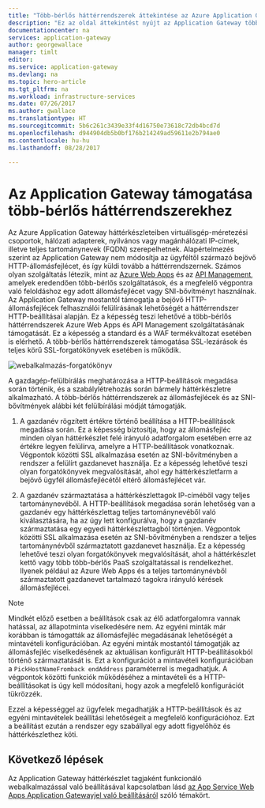 ```yaml
---
title: "Több-bérlős háttérrendszerek áttekintése az Azure Application Gatewayjel | Microsoft Docs"
description: "Ez az oldal áttekintést nyújt az Application Gateway több-bérlős háttérrendszerekhez elérhető támogatásáról."
documentationcenter: na
services: application-gateway
author: georgewallace
manager: timlt
editor: 
ms.service: application-gateway
ms.devlang: na
ms.topic: hero-article
ms.tgt_pltfrm: na
ms.workload: infrastructure-services
ms.date: 07/26/2017
ms.author: gwallace
ms.translationtype: HT
ms.sourcegitcommit: 5b6c261c3439e33f4d16750e73618c72db4bcd7d
ms.openlocfilehash: d944904db5b0bf176b214249ad59611e2b794ae0
ms.contentlocale: hu-hu
ms.lasthandoff: 08/28/2017

---
```


# <a name="application-gateway-support-for-multi-tenant-back-ends"></a>Az Application Gateway támogatása több-bérlős háttérrendszerekhez

Az Azure Application Gateway háttérkészleteiben virtuálisgép-méretezési csoportok, hálózati adapterek, nyilvános vagy magánhálózati IP-címek, illetve teljes tartománynevek (FQDN) szerepelhetnek. Alapértelmezés szerint az Application Gateway nem módosítja az ügyféltől származó bejövő HTTP-állomásfejlécet, és így küldi tovább a háttérrendszernek. Számos olyan szolgáltatás létezik, mint az [Azure Web Apps](../app-service-web/app-service-web-overview.md) és az [API Management](../api-management/api-management-key-concepts.md), amelyek eredendően több-bérlős szolgáltatások, és a megfelelő végpontra való feloldáshoz egy adott állomásfejlécet vagy SNI-bővítményt használnak. Az Application Gateway mostantól támogatja a bejövő HTTP-állomásfejlécek felhasználói felülírásának lehetőségét a háttérrendszer HTTP-beállításai alapján. Ez a képesség teszi lehetővé a több-bérlős háttérrendszerek Azure Web Apps és API Management szolgáltatásának támogatását. Ez a képesség a standard és a WAF termékváltozat esetében is elérhető. A több-bérlős háttérrendszerek támogatása SSL-lezárások és teljes körű SSL-forgatókönyvek esetében is működik.

![webalkalmazás-forgatókönyv](./media/application-gateway-web-app-overview/scenario.png)

A gazdagép-felülbírálás meghatározása a HTTP-beállítások megadása során történik, és a szabálylétrehozás során bármely háttérkészletre alkalmazható. A több-bérlős háttérrendszerek az állomásfejlécek és az SNI-bővítmények alábbi két felülbírálási módját támogatják.

1. A gazdanév rögzített értékre történő beállítása a HTTP-beállítások megadása során. Ez a képesség biztosítja, hogy az állomásfejléc minden olyan háttérkészlet felé irányuló adatforgalom esetében erre az értékre legyen felülírva, amelyre a HTTP-beállítások vonatkoznak. Végpontok közötti SSL alkalmazása esetén az SNI-bővítményben a rendszer a felülírt gazdanevet használja. Ez a képesség lehetővé teszi olyan forgatókönyvek megvalósítását, ahol egy háttérkészletfarm a bejövő ügyfél állomásfejlécétől eltérő állomásfejlécet vár.

2. A gazdanév származtatása a háttérkészlettagok IP-címéből vagy teljes tartománynevéből. A HTTP-beállítások megadása során lehetőség van a gazdanév egy háttérkészlettag teljes tartománynevéből való kiválasztására, ha az úgy lett konfigurálva, hogy a gazdanév származtatása egy egyedi háttérkészlettagból történjen. Végpontok közötti SSL alkalmazása esetén az SNI-bővítményben a rendszer a teljes tartománynévből származtatott gazdanevet használja. Ez a képesség lehetővé teszi olyan forgatókönyvek megvalósítását, ahol a háttérkészlet kettő vagy több több-bérlős PaaS szolgáltatással is rendelkezhet. Ilyenek például az Azure Web Apps és a teljes tartománynévből származtatott gazdanevet tartalmazó tagokra irányuló kérések állomásfejlécei.

> [!NOTE]
> Mindkét előző esetben a beállítások csak az élő adatforgalomra vannak hatással, az állapotminta viselkedésére nem. Az egyéni minták már korábban is támogatták az állomásfejléc megadásának lehetőségét a mintavételi konfigurációban. Az egyéni minták mostantól támogatják az állomásfejléc viselkedésének az aktuálisan konfigurált HTTP-beállításokból történő származtatását is. Ezt a konfigurációt a mintavételi konfigurációban a `PickHostNameFromback endAddress` paraméterrel is megadhatjuk. A végpontok közötti funkciók működéséhez a mintavételi és a HTTP-beállításokat is úgy kell módosítani, hogy azok a megfelelő konfigurációt tükrözzék.

Ezzel a képességgel az ügyfelek megadhatják a HTTP-beállítások és az egyéni mintavételek beállítási lehetőségeit a megfelelő konfigurációhoz. Ezt a beállítást ezután a rendszer egy szabállyal egy adott figyelőhöz és háttérkészlethez köti.

## <a name="next-steps"></a>Következő lépések

Az Application Gateway háttérkészlet tagjaként funkcionáló webalkalmazással való beállításával kapcsolatban lásd [az App Service Web Apps Application Gatewayjel való beállításáról](application-gateway-web-app-powershell.md) szóló témakört.

